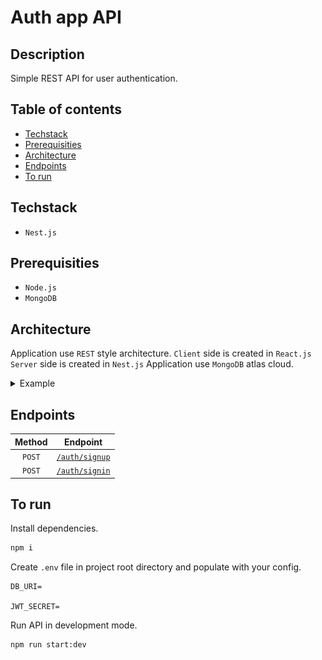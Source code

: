 # Auth app API

## Description

Simple REST API for user authentication.

## Table of contents

- [Techstack](#techstack)
- [Prerequisities](#prerequisities)
- [Architecture](#architecture)
- [Endpoints](#endpoints)
- [To run](#to-run)

## Techstack

- `Nest.js`

## Prerequisities

- `Node.js`
- `MongoDB`

## Architecture

Application use `REST` style architecture.
`Client` side is created in `React.js` <br/>
`Server` side is created in `Nest.js`
Application use `MongoDB` atlas cloud.

<details>

<summary>Example</summary>

<img src="./.github/img/app-arch.png">
</details>

## Endpoints

| Method |              Endpoint              |
| :----: | :--------------------------------: |
| `POST` | [`/auth/signup`](./docs/signup.md) |
| `POST` | [`/auth/signin`](./docs/signin.md) |

## To run

Install dependencies.

```sh
npm i
```

Create `.env` file in project root directory and populate with your config.

```docker
DB_URI=

JWT_SECRET=
```

Run API in development mode.

```sh
npm run start:dev
```
